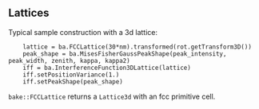 ## Lattices

Typical sample construction with a 3d lattice:
```
    lattice = ba.FCCLattice(30*nm).transformed(rot.getTransform3D())
    peak_shape = ba.MisesFisherGaussPeakShape(peak_intensity, peak_width, zenith, kappa, kappa2)
    iff = ba.InterferenceFunction3DLattice(lattice)
    iff.setPositionVariance(1.)
    iff.setPeakShape(peak_shape)
```

`bake::FCCLattice` returns a `Lattice3d` with an fcc primitive cell.
